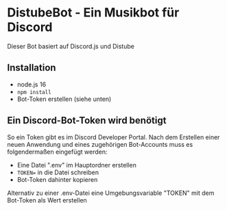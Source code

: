 # DistubeBot - Ein Musikbot für Discord

  

Dieser Bot basiert auf Discord.js und Distube

## Installation

- node.js 16
- `npm install`
- Bot-Token erstellen (siehe unten)


## Ein Discord-Bot-Token wird benötigt

So ein Token gibt es im Discord Developer Portal. Nach dem Erstellen einer neuen Anwendung und eines zugehörigen Bot-Accounts muss es folgendermaßen eingefügt werden:

- Eine Datei ".env" im Hauptordner erstellen
- `TOKEN=` in die Datei schreiben
- Bot-Token dahinter kopieren

Alternativ zu einer .env-Datei eine Umgebungsvariable "TOKEN" mit dem Bot-Token als Wert erstellen